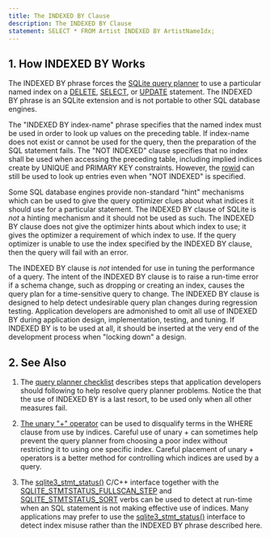```yaml
---
title: The INDEXED BY Clause
description: The INDEXED BY Clause
statement: SELECT * FROM Artist INDEXED BY ArtistNameIdx;
---
```







<h2 id="how_indexed_by_works"><span>1. </span>How INDEXED BY Works</h2>

<p>The INDEXED BY phrase forces the <a href="https://www.sqlite.org/optoverview.html" target="_blank">SQLite query planner</a> to use a
particular named index on a <a href="lang_delete">DELETE</a>, <a href="lang_select">SELECT</a>, or <a href="lang_update">UPDATE</a> statement.
The INDEXED BY phrase is an SQLite extension and
is not portable to other SQL database engines.</p>

<!-- do-not-touch-svg-import: 'indexedby.svg' -->

<p>The "INDEXED BY <span class='yyterm'>index-name</span>" phrase specifies 
that the named index
must be used in order to look up values on the preceding table.
If <span class='yyterm'>index-name</span> does not exist or cannot be used 
for the query, then the preparation of the SQL statement fails.
The "NOT INDEXED" clause specifies that no index shall be used when
accessing the preceding table, including implied indices create by
UNIQUE and PRIMARY KEY constraints. However, the <a href="lang_createtable#rowid">rowid</a>
can still be used to look up entries even when "NOT INDEXED" is specified.</p>

<p>Some SQL database engines provide non-standard "hint" mechanisms which
can be used to give the query optimizer clues about what indices it should
use for a particular statement. The INDEXED BY clause of SQLite is 
<em>not</em> a hinting mechanism and it should not be used as such.
The INDEXED BY clause does not give the optimizer hints about which index
to use; it gives the optimizer a requirement of which index to use.
If the query optimizer is unable to use the index specified by the
INDEXED BY clause, then the query will fail with an error.</p>

<p>The INDEXED BY clause is <em>not</em> intended for use in tuning
the performance of a query. The intent of the INDEXED BY clause is
to raise a run-time error if a schema change, such as dropping or
creating an index, causes the query plan for a time-sensitive query
to change. The INDEXED BY clause is designed to help detect
undesirable query plan changes during regression testing.
Application 
developers are admonished to omit all use of INDEXED BY during
application design, implementation, testing, and tuning. If
INDEXED BY is to be used at all, it should be inserted at the very
end of the development process when "locking down" a design.</p>

<h2 id="see_also"><span>2. </span>See Also</h2>

<ol>
<li><p>The <a href="https://www.sqlite.org/queryplanner-ng.html#howtofix" target="_blank">query planner checklist</a> describes steps that application
developers should following to help resolve query planner problems.
Notice the that the use of INDEXED BY is a last resort, to be used only
when all other measures fail.</p>

</li><li><p><a href="https://www.sqlite.org/optoverview.html#uplus" target="_blank">The unary "+" operator</a>
can be used to disqualify terms in the WHERE clause from use by indices.
Careful use of unary + can sometimes help prevent the query planner from
choosing a poor index without restricting it to using one specific index.
Careful placement of unary + operators is a better method for controlling 
which indices are used by a query.</p>

</li><li><p>The <a href="https://www.sqlite.org/c3ref/stmt_status.html" target="_blank">sqlite3_stmt_status()</a> C/C++ interface together with the
<a href="https://www.sqlite.org/c3ref/c_stmtstatus_counter.html#sqlitestmtstatusfullscanstep" target="_blank">SQLITE_STMTSTATUS_FULLSCAN_STEP</a> and <a href="https://www.sqlite.org/c3ref/c_stmtstatus_counter.html#sqlitestmtstatussort" target="_blank">SQLITE_STMTSTATUS_SORT</a> verbs
can be used to detect at run-time when an SQL statement is not
making effective use of indices. Many applications may prefer to
use the <a href="https://www.sqlite.org/c3ref/stmt_status.html" target="_blank">sqlite3_stmt_status()</a> interface to detect index misuse
rather than the INDEXED BY phrase described here.</p>
</li></ol>


